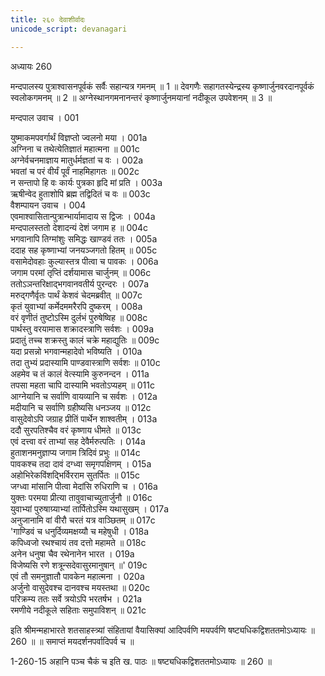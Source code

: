 ```yaml
---
title: २६० देवाशीर्वादः
unicode_script: devanagari

---
```



अध्यायः 260

मन्दपालस्य पुत्राश्वासनपूर्वकं सर्वैः सहान्यत्र गमनम् ॥ 1 ॥ देवगणैः सहागतस्येन्द्रस्य कृष्णार्जुनवरदानपूर्वकं स्वलोकगमनम् ॥ 2 ॥ अग्नेस्थानगमनानन्तरं कृष्णार्जुनमयानां नदीकूल उपवेशनम् ॥ 3 ॥

मन्दपाल उवाच ।	001  

युष्माकमपवर्गार्थं विज्ञप्तो ज्वलनो मया ।	001a  
अग्निना च तथेत्येतिज्ञातं महात्मना ॥	001c  
अग्नेर्वचनमाज्ञाय मातुर्धर्मज्ञतां च वः ।	002a  
भवतां च परं वीर्यं पूर्वं नाहमिहागतः ॥	002c  
न सन्तापो हि वः कार्यः पुत्रका हृदि मां प्रति ।	003a  
ऋषीन्वेद हुताशोपि ब्रह्म तद्विदितं च वः ॥	003c  
वैशम्पायन उवाच ।	004  
एवमाश्वासितान्पुत्रान्भार्यामादाय स द्विजः ।	004a  
मन्दपालस्ततो देशादन्यं देशं जगाम ह ॥	004c  
भगवानापि तिग्मांशुः समिद्धः खाण्डवं ततः ।	005a  
ददाह सह कृष्णाभ्यां जनयञ्जगतो हितम् ॥	005c  
वसामेदोवहाः कुल्यास्तत्र पीत्वा च पावकः ।	006a  
जगाम परमां तृप्तिं दर्शयामास चार्जुनम् ॥	006c  
ततोऽञन्तरिक्षाद्भगवानवतीर्य पुरन्दरः ।	007a  
मरुद्गणैर्वृतः पार्थं केशवं चेदमब्रवीत् ॥	007c  
कृतं युवाभ्यां कर्मेदममरैरपि दुष्करम् ।	008a  
वरं वृणीतं तुष्टोऽस्मि दुर्लभं पुरुषेष्विह ॥	008c  
पार्थस्तु वरयामास शक्रादस्त्राणि सर्वशः ।	009a  
प्रदातुं तच्च शक्रस्तु कालं चक्रे महाद्युतिः ॥	009c  
यदा प्रसन्नो भगवान्महादेवो भविष्यति ।	010a  
तदा तुभ्यं प्रदास्यामि पाण्डवास्त्राणि सर्वशः ॥	010c  
अहमेव च तं कालं वेत्स्यामि कुरुनन्दन ।	011a  
तपसा महता चापि दास्यामि भवतोऽप्यहम् ॥	011c  
आग्नेयानि च सर्वाणि वायव्यानि च सर्वशः ।	012a  
मदीयानि च सर्वाणि ग्रहीष्यसि धनञ्जय ॥	012c  
वासुदेवोऽपि जग्राह प्रीतिं पार्थेन शाश्वतीम् ।	013a  
ददौ सुरपतिश्चैव वरं कृष्णाय धीमते ॥	013c  
एवं दत्त्वा वरं ताभ्यां सह देवैर्मरुत्पतिः ।	014a  
हुताशनमनुज्ञाप्य जगाम त्रिदिवं प्रभुः ॥	014c  
पावकश्च तदा दावं दग्ध्वा समृगपक्षिणम् ।	015a  
अहोभिरेकविंशद्भिर्विरराम सुतर्पितः ॥	015c  
जग्ध्वा मांसानि पीत्वा मेदांसि रुधिराणि च ।	016a  
युक्तः परमया प्रीत्या तावुवाचाच्युतार्जुनौ ॥	016c  
युवाभ्यां पुरुषाग्र्याभ्यां तार्पितोऽस्मि यथासुखम् ।	017a  
अनुजानामि वां वीरौ चरतं यत्र वाञ्छितम् ॥	017c  
\'गाण्डिवं च धनुर्दिव्यमक्षय्यौ च महेषुधी ।	018a  
कपिध्वजो रथश्चायं तव दत्तो महामते ॥	018c  
अनेन धनुषा चैव रथेनानेन भारत ।	019a  
विजेष्यसि रणे शत्रून्सदेवासुरमानुषान् ॥\'	019c  
एवं तौ समनुज्ञातौ पावकेन महात्मना ।	020a  
अर्जुनो वासुदेवश्च दानवश्च मयस्तथा ॥	020c  
परिक्रम्य ततः सर्वे त्रयोऽपि भरतर्षभ ।	021a  
रमणीये नदीकूले सहिताः समुपाविशन् ॥	021c  

इति श्रीमन्महाभारते शतसाहस्त्र्यां संहितायां वैयासिक्यां आदिपर्वणि मयपर्वणि षष्ट्यधिकद्विशततमोऽध्यायः ॥ 260 ॥ ॥ समाप्तं मयदर्शनपर्वादिपर्व च ॥

1-260-15 अहानि पञ्च चैकं च इति ख. पाठः ॥ षष्ट्यधिकद्विशततमोऽध्यायः ॥ 260 ॥